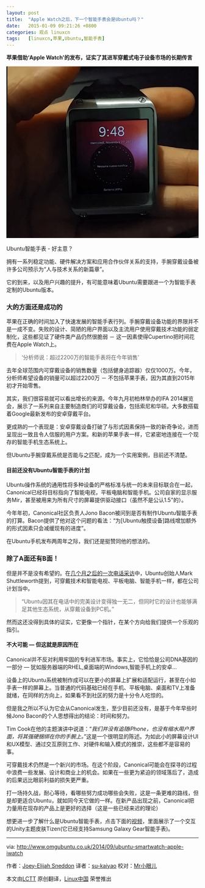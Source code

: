 ```yaml
---
layout: post
title:	"Apple Watch之后，下一个智能手表会是Ubuntu吗？"
date:	2015-01-09 09:21:26 +0800 
categories:	观点 linuxcn 
tags:	[linuxcn,苹果,Ubuntu,智能手表]
---
```



**苹果借助‘Apple Watch’的发布，证实了其进军穿戴式电子设备市场的长期传言**


![Ubuntu Smartwatch – good idea?](/Asserts/Images/album/201501/09/092128yuty36zy6ueqi63y.png)


Ubuntu智能手表 - 好主意？


拥有一系列稳定功能、硬件解决方案和应用合作伙伴关系的支持，手腕穿戴设备被许多公司预示为“人与技术关系的新篇章”。


它的到来，以及用户兴趣的提升，有可能意味着Ubuntu需要跟进一个为智能手表定制的Ubuntu版本。


### 大的方面还是成功的


苹果在正确的时间加入了快速发展的智能手表行列。手腕穿戴设备功能的界限并不是一成不变。失败的设计、简陋的用户界面以及主流用户使用穿戴技术功能的弱定制化，这些都见证了硬件类产品仍然很脆弱 － 这一因素使得Cupertino把时间花费在Apple Watch上。



> 
> ‘分析师说：超过2200万的智能手表将在今年销售’
> 
> 
> 


去年全球范围内可穿戴设备的销售数量（包括健身追踪器）仅仅1000万。今年，分析师希望设备的销量可以超过2200万 － 不包括苹果手表，因为其直到2015年初才开始零售。


其实，我们很容易就可以看出增长的来源。今年九月初柏林举办的IFA 2014展览会，展示了一系列来自主要制造商们的可穿戴设备，包括索尼和华硕。大多数搭载着Google最新发布的安卓穿戴平台。


更成熟的一个表现是：安卓穿戴设备打破了与形式因素保持一致的新奇争论，进而呈现出一致且令人信服的用户方案。和新的苹果手表一样，它紧密地连接在一个现存的智能手机生态系统上。


但Ubuntu手腕穿戴系统是否能与之匹配，成为一个实用案例，目前还不清楚。


#### 目前还没有Ubuntu智能手表的计划


Ubuntu操作系统的通用性将多种设备的严格标准与统一的未来目标联合在一起，Canonical已经将目标指向了智能电视，平板电脑和智能手机。公司自家的显示服务Mir，甚至被用来为所有尺寸的屏幕提供驱动接口（虽然不是公认1.5"的）。


今年年初，Canonical社区负责人Jono Bacon被问到是否有制作Ubuntu智能手表的打算。Bacon提供了他对这个问题的看法：“为[Ubuntu触摸设备]路线增加额外的形式因素只会减缓现有的进度”。


在Ubuntu手机发布两周年之际，我们还是挺赞同他的想法的。


### 除了A面还有B面！


但是并不是没有希望的。在[几个月之后的一次电话采访](http://www.omgubuntu.co.uk/2014/03/ubuntu-tablets-coming-year)中，Ubuntu创始人Mark Shuttleworth提到，可穿戴技术和智能电视、平板电脑、智能手机一样，都在公司计划当中。



> 
> “Ubuntu因其在电话中的完美设计变得独一无二，但同时它的设计也能够满足其他生态系统，从穿戴设备到PC机。”
> 
> 
> 


然而这还没得到具体的证实，它更像一个指针，在某个方向给我们提供一个乐观的指引。


#### 不大可能 — 但这就是原因所在


Canonical并不反对利用牢固的专利进军市场。事实上，它恰恰是公司DNA基因的一部分 — 犹如服务器端的RHEL,桌面端的Windows,智能手机上的安卓...


设备上的Ubuntu系统被制作成可以在更小的屏幕上扩展和适配运行，甚至在小如手表一样的屏幕上。当普通的代码基础已经在手机、平板电脑、桌面和TV上准备就绪，在同样的方向上，如果看不到社区的努力是十分令人吃惊的。


但是我之所以不认为它会从Canonical发生，至少目前还没有，是基于今年早些时候Jono Bacon的个人思想得出的结论：时间和努力。


Tim Cook在他的主题演讲中说道：“*我们并没有追随iPhone，也没有缩水用户界面，将其强硬捆绑在你的手腕上。*”这是一个很明显的陈述。为如此小的屏幕设计UI和UX模型、通过交互原则工作、对硬件和输入模式的推崇，这些都不是容易的事。


可穿戴技术仍然是一个新兴的市场。在这个阶段，Canonical可能会在探寻的过程中浪费一些发展、设计和商业上的机会。如果在一些更为紧迫的领域落后了，造成的后果远比眼前利益的损失更严重。


打一场持久战，耐心等待，看哪些努力成功哪些会失败，这是一条更难的路线，但是却更适合Ubuntu，就如同今天它做的一样。在新产品出现之前，Canonical把力量用在现存的产品上是更好的选择（这是一些已经来迟的理论）


想更进一步了解什么是Ubuntu智能手表，点击下面的[视频](https://www.youtube.com/embed/8Zf5dktXzEs?feature=oembed)，里面展示了一个交互的Unity主题皮肤Tizen(它已经支持Samsung Galaxy Gear智能手表)。




---


via: <http://www.omgubuntu.co.uk/2014/09/ubuntu-smartwatch-apple-iwatch>


作者：[Joey-Elijah Sneddon](https://plus.google.com/117485690627814051450/?rel=author) 译者：[su-kaiyao](https://github.com/su-kaiyao) 校对：[Mr小眼儿](https://github.com/tinyeyeser)


本文由[LCTT](https://github.com/LCTT/TranslateProject) 原创翻译，[Linux中国](http://linux.cn/) 荣誉推出

